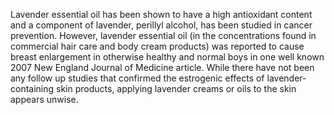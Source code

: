 

Lavender essential oil has been shown to have a high antioxidant content and a component of lavender, perillyl alcohol, has been studied in cancer prevention. However, lavender essential oil (in the concentrations found in commercial hair care and body cream products) was reported to cause breast enlargement in otherwise healthy and normal boys in one well known 2007 New England Journal of Medicine article. While there have not been any follow up studies that confirmed the estrogenic effects of lavender-containing skin products, applying lavender creams or oils to the skin appears unwise.

